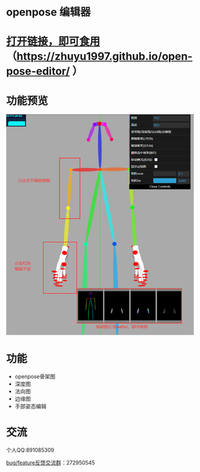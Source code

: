 # openpose 编辑器
# [打开链接，即可食用](https://zhuyu1997.github.io/open-pose-editor/)（https://zhuyu1997.github.io/open-pose-editor/ ）
# 功能预览
![介绍](docs/intro.png)
# 功能
- openpose骨架图
- 深度图
- 法向图
- 边缘图
- 手部姿态编辑
# 交流
个人QQ:891085309

[bug/feature反馈交流群](https://jq.qq.com/?_wv=1027&k=N6j4nigd)：272950545